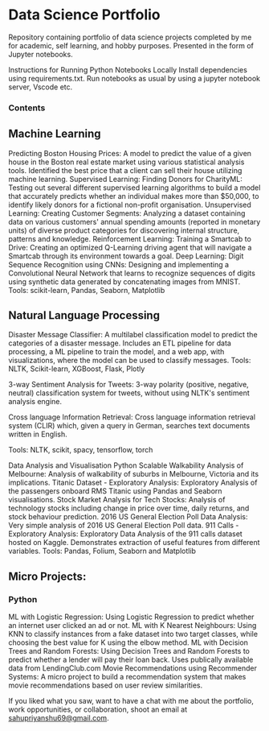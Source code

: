 # Data Science Portfolio
Repository containing portfolio of data science projects completed by me for academic, self learning, and hobby purposes. Presented in the form of Jupyter notebooks.


Instructions for Running Python Notebooks Locally
Install dependencies using requirements.txt.
Run notebooks as usual by using a jupyter notebook server, Vscode etc.
### Contents

## Machine Learning

Predicting Boston Housing Prices: A model to predict the value of a given house in the Boston real estate market using various statistical analysis tools. Identified the best price that a client can sell their house utilizing machine learning.
Supervised Learning: Finding Donors for CharityML: Testing out several different supervised learning algorithms to build a model that accurately predicts whether an individual makes more than $50,000, to identify likely donors for a fictional non-profit organisation.
Unsupervised Learning: Creating Customer Segments: Analyzing a dataset containing data on various customers' annual spending amounts (reported in monetary units) of diverse product categories for discovering internal structure, patterns and knowledge.
Reinforcement Learning: Training a Smartcab to Drive: Creating an optimized Q-Learning driving agent that will navigate a Smartcab through its environment towards a goal.
Deep Learning: Digit Sequence Recognition using CNNs: Designing and implementing a Convolutional Neural Network that learns to recognize sequences of digits using synthetic data generated by concatenating images from MNIST.
Tools: scikit-learn, Pandas, Seaborn, Matplotlib

## Natural Language Processing
Disaster Message Classifier: A multilabel classification model to predict the categories of a disaster message. Includes an ETL pipeline for data processing, a ML pipeline to train the model, and a web app, with visualizations, where the model can be used to classify messages. Tools: NLTK, Scikit-learn, XGBoost, Flask, Plotly

3-way Sentiment Analysis for Tweets: 3-way polarity (positive, negative, neutral) classification system for tweets, without using NLTK's sentiment analysis engine.

Cross language Information Retrieval: Cross language information retrieval system (CLIR) which, given a query in German, searches text documents written in English.

Tools: NLTK, scikit, spacy, tensorflow, torch

Data Analysis and Visualisation
Python
Scalable Walkability Analysis of Melbourne: Analysis of walkability of suburbs in Melbourne, Victoria and its implications.
Titanic Dataset - Exploratory Analysis: Exploratory Analysis of the passengers onboard RMS Titanic using Pandas and Seaborn visualisations.
Stock Market Analysis for Tech Stocks: Analysis of technology stocks including change in price over time, daily returns, and stock behaviour prediction.
2016 US General Election Poll Data Analysis: Very simple analysis of 2016 US General Election Poll data.
911 Calls - Exploratory Analysis: Exploratory Data Analysis of the 911 calls dataset hosted on Kaggle. Demonstrates extraction of useful features from different variables.
Tools: Pandas, Folium, Seaborn and Matplotlib

## Micro Projects:
### Python

ML with Logistic Regression: Using Logistic Regression to predict whether an internet user clicked an ad or not.
ML with K Nearest Neighbours: Using KNN to classify instances from a fake dataset into two target classes, while choosing the best value for K using the elbow method.
ML with Decision Trees and Random Forests: Using Decision Trees and Random Forests to predict whether a lender will pay their loan back. Uses publically available data from LendingClub.com
Movie Recommendations using Recommender Systems: A micro project to build a recommendation system that makes movie recommendations based on user review similarities.

If you liked what you saw, want to have a chat with me about the portfolio, work opportunities, or collaboration, shoot an email at sahupriyanshu69@gmail.com.

